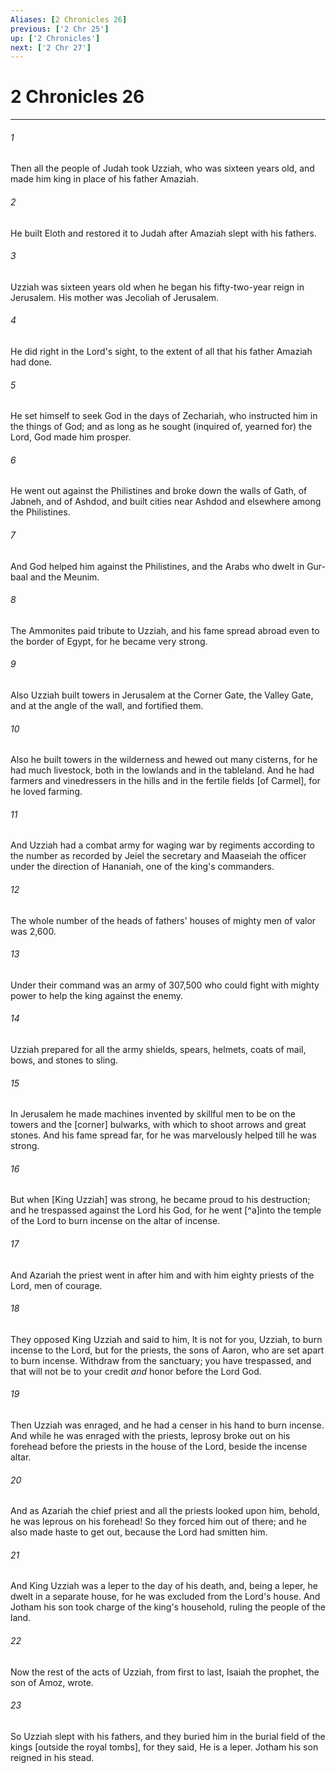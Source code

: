 ```yaml
---
Aliases: [2 Chronicles 26]
previous: ['2 Chr 25']
up: ['2 Chronicles']
next: ['2 Chr 27']
---
```

# 2 Chronicles 26

***














###### 1 






Then all the people of Judah took Uzziah, who was sixteen years old, and made him king in place of his father Amaziah. 













###### 2 






He built Eloth and restored it to Judah after Amaziah slept with his fathers. 













###### 3 






Uzziah was sixteen years old when he began his fifty-two-year reign in Jerusalem. His mother was Jecoliah of Jerusalem. 













###### 4 






He did right in the Lord's sight, to the extent of all that his father Amaziah had done. 













###### 5 






He set himself to seek God in the days of Zechariah, who instructed him in the things of God; and as long as he sought (inquired of, yearned for) the Lord, God made him prosper. 













###### 6 






He went out against the Philistines and broke down the walls of Gath, of Jabneh, and of Ashdod, and built cities near Ashdod and elsewhere among the Philistines. 













###### 7 






And God helped him against the Philistines, and the Arabs who dwelt in Gur-baal and the Meunim. 













###### 8 






The Ammonites paid tribute to Uzziah, and his fame spread abroad even to the border of Egypt, for he became very strong. 













###### 9 






Also Uzziah built towers in Jerusalem at the Corner Gate, the Valley Gate, and at the angle of the wall, and fortified them. 













###### 10 






Also he built towers in the wilderness and hewed out many cisterns, for he had much livestock, both in the lowlands and in the tableland. And he had farmers and vinedressers in the hills and in the fertile fields [of Carmel], for he loved farming. 













###### 11 






And Uzziah had a combat army for waging war by regiments according to the number as recorded by Jeiel the secretary and Maaseiah the officer under the direction of Hananiah, one of the king's commanders. 













###### 12 






The whole number of the heads of fathers' houses of mighty men of valor was 2,600. 













###### 13 






Under their command was an army of 307,500 who could fight with mighty power to help the king against the enemy. 













###### 14 






Uzziah prepared for all the army shields, spears, helmets, coats of mail, bows, and stones to sling. 













###### 15 






In Jerusalem he made machines invented by skillful men to be on the towers and the [corner] bulwarks, with which to shoot arrows and great stones. And his fame spread far, for he was marvelously helped till he was strong. 













###### 16 






But when [King Uzziah] was strong, he became proud to his destruction; and he trespassed against the Lord his God, for he went [^a]into the temple of the Lord to burn incense on the altar of incense. 













###### 17 






And Azariah the priest went in after him and with him eighty priests of the Lord, men of courage. 













###### 18 






They opposed King Uzziah and said to him, It is not for you, Uzziah, to burn incense to the Lord, but for the priests, the sons of Aaron, who are set apart to burn incense. Withdraw from the sanctuary; you have trespassed, and that will not be to your credit _and_ honor before the Lord God. 













###### 19 






Then Uzziah was enraged, and he had a censer in his hand to burn incense. And while he was enraged with the priests, leprosy broke out on his forehead before the priests in the house of the Lord, beside the incense altar. 













###### 20 






And as Azariah the chief priest and all the priests looked upon him, behold, he was leprous on his forehead! So they forced him out of there; and he also made haste to get out, because the Lord had smitten him. 













###### 21 






And King Uzziah was a leper to the day of his death, and, being a leper, he dwelt in a separate house, for he was excluded from the Lord's house. And Jotham his son took charge of the king's household, ruling the people of the land. 













###### 22 






Now the rest of the acts of Uzziah, from first to last, Isaiah the prophet, the son of Amoz, wrote. 













###### 23 






So Uzziah slept with his fathers, and they buried him in the burial field of the kings [outside the royal tombs], for they said, He is a leper. Jotham his son reigned in his stead.
